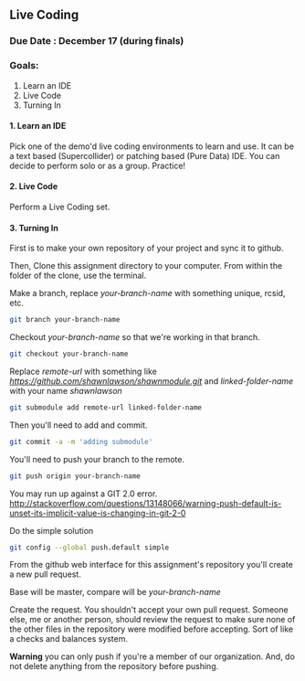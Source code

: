 ## Live Coding

### Due Date : December 17 (during finals)

### Goals:

1. Learn an IDE
2. Live Code
3. Turning In

#### 1. Learn an IDE

Pick one of the demo'd live coding environments to learn and use. It can be a text based (Supercollider) or patching based (Pure Data) IDE. You can decide to perform solo or as a group. Practice!

#### 2. Live Code

Perform a Live Coding set. 

#### 3. Turning In
First is to make your own repository of your project and sync it to github. 

Then, Clone this assignment directory to your computer. From within the folder of the clone, use the terminal. 

Make a branch, replace _your-branch-name_ with something unique, rcsid, etc.

```bash
git branch your-branch-name
```
Checkout _your-branch-name_ so that we're working in that branch.

```bash
git checkout your-branch-name
```

Replace _remote-url_ with something like _https://github.com/shawnlawson/shawnmodule.git_ and _linked-folder-name_ with your name _shawnlawson_

```bash
git submodule add remote-url linked-folder-name
```

Then you'll need to add and commit.

```bash
git commit -a -m 'adding submodule'
```

You'll need to push your branch to the remote.

```bash
git push origin your-branch-name
```
You may run up against a GIT 2.0 error. 
http://stackoverflow.com/questions/13148066/warning-push-default-is-unset-its-implicit-value-is-changing-in-git-2-0

Do the simple solution

```bash
git config --global push.default simple
```
From the github web interface for this assignment's repository you'll create a new pull request.

Base will be master, compare will be _your-branch-name_

Create the request. You shouldn't accept your own pull request. Someone else, me or another person, should review the request to make sure none of the other files in the repository were modified before accepting. Sort of like a checks and balances system. 

__Warning__ you can only push if you're a member of our organization. And, do not delete anything from the repository before pushing.

